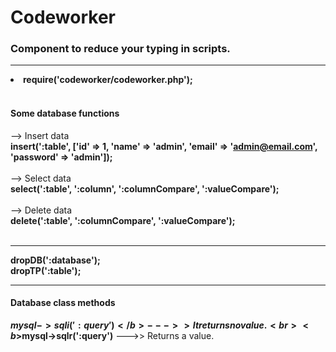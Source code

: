 # Codeworker
<h3>Component to reduce your typing in scripts.</h3>
<hr>

<li><b>require('codeworker/codeworker.php');</b></li>
<br>

<h4>Some database functions</h4>

--> Insert data
<br>
<b>insert(':table', ['id' => 1, 'name' => 'admin', 'email' => 'admin@email.com', 'password' => 'admin']);</b>
<br>
<br>
--> Select data
<br>
<b>select(':table', ':column', ':columnCompare', ':valueCompare');</b>
<br>
<br>
--> Delete data
<br>
<b>delete(':table', ':columnCompare', ':valueCompare');</b>
<br>
<br>
<hr>
<b>dropDB(':database');</b><br>
<b>dropTP(':table');</b>
<hr>

<h4>Database class methods</h4>

<b>$mysql->sqli(':query')</b> --->> It returns no value.<br>
<b>$mysql->sqlr(':query')</b> --->> Returns a value.
